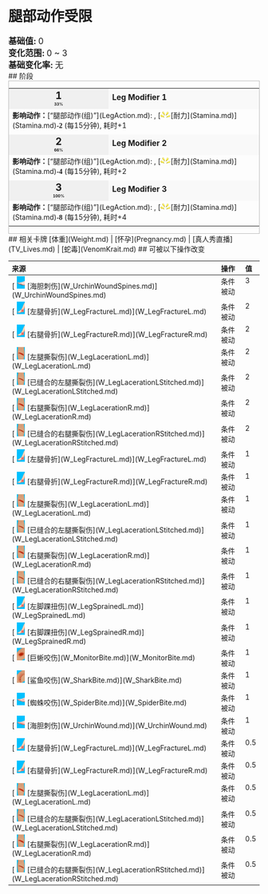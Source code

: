 # 腿部动作受限  
  
<div style="font-size:1.2em"><b>基础值: </b> 0 </div>  
<div style="font-size:1.2em"><b>变化范围: </b> 0 ~ 3 </div>  
<div style="font-size:1.2em"><b>基础变化率: </b> 无 </div>  
## 阶段  
<div  style="border:1px solid #BBB"><table><tr style="height:2em;"><td style="background-color:#F0F0F0;text-align:center;width:180px;font-size:1.4em;font-weight:bold;vertical-align:middle;"><div>1<div><div style="font-size:0.4em">33%</div></td><td colspan=2 style="font-size:1.1em;vertical-align:middle;background-color:#F9F9F9;"><div><b>Leg Modifier 1</b></div><div style="font-size:0.8em;padding-top:4px;"></div></td></tr><tr><td colspan=2><b>影响动作：</b>[“腿部动作(组)”](LegAction.md): , [<div style="width:20px;display:inline-block;text-align:center"><img decoding="async" src="Sprite/Tired.png" href="a.md" style="max-width:20px;max-height:20px;"></div>[耐力](Stamina.md)](Stamina.md)<span style="font-family:ui-monospace"><b>-2</b></span> (每15分钟), 耗时+1</td></tr><tr><td colspan=2></td></tr><tr style="height:2em;"><td style="background-color:#F0F0F0;text-align:center;width:180px;font-size:1.4em;font-weight:bold;vertical-align:middle;"><div>2<div><div style="font-size:0.4em">66%</div></td><td colspan=2 style="font-size:1.1em;vertical-align:middle;background-color:#F9F9F9;"><div><b>Leg Modifier 2</b></div><div style="font-size:0.8em;padding-top:4px;"></div></td></tr><tr><td colspan=2><b>影响动作：</b>[“腿部动作(组)”](LegAction.md): , [<div style="width:20px;display:inline-block;text-align:center"><img decoding="async" src="Sprite/Tired.png" href="a.md" style="max-width:20px;max-height:20px;"></div>[耐力](Stamina.md)](Stamina.md)<span style="font-family:ui-monospace"><b>-4</b></span> (每15分钟), 耗时+2</td></tr><tr><td colspan=2></td></tr><tr style="height:2em;"><td style="background-color:#F0F0F0;text-align:center;width:180px;font-size:1.4em;font-weight:bold;vertical-align:middle;"><div>3<div><div style="font-size:0.4em">100%</div></td><td colspan=2 style="font-size:1.1em;vertical-align:middle;background-color:#F9F9F9;"><div><b>Leg Modifier 3</b></div><div style="font-size:0.8em;padding-top:4px;"></div></td></tr><tr><td colspan=2><b>影响动作：</b>[“腿部动作(组)”](LegAction.md): , [<div style="width:20px;display:inline-block;text-align:center"><img decoding="async" src="Sprite/Tired.png" href="a.md" style="max-width:20px;max-height:20px;"></div>[耐力](Stamina.md)](Stamina.md)<span style="font-family:ui-monospace"><b>-8</b></span> (每15分钟), 耗时+4</td></tr><tr><td colspan=2></td></tr></table></div>  
## 相关卡牌  
[体重](Weight.md)  |  [怀孕](Pregnancy.md)  |  [真人秀直播](TV_Lives.md)  |  [蛇毒](VenomKrait.md)  
## 可被以下操作改变  
<table class="table table-bordered" data-toggle="table"  ><thead style=""><tr ><th  style="text-align:left;vertical-align:top;"  >来源</th><th  style="text-align:left;vertical-align:top;"  >操作</th><th  style="text-align:left;vertical-align:top;"  data-sortable="true"  >值</th></tr></thead><tr ><td  style="text-align:left;vertical-align:top;"  >[<div style="width:25px;display:inline-block;text-align:center"><img decoding="async" src="Sprite/UrchinWoundSpines.png" href="a.md" style="max-width:25px;max-height:25px;"></div>[海胆刺伤](W_UrchinWoundSpines.md)](W_UrchinWoundSpines.md)</td><td  style="text-align:left;vertical-align:top;"  >条件被动</td><td  style="text-align:left;vertical-align:top;"  >3</td></tr><tr ><td  style="text-align:left;vertical-align:top;"  >[<div style="width:25px;display:inline-block;text-align:center"><img decoding="async" src="Sprite/SprainedAnkle.png" href="a.md" style="max-width:25px;max-height:25px;"></div>[左腿骨折](W_LegFractureL.md)](W_LegFractureL.md)</td><td  style="text-align:left;vertical-align:top;"  >条件被动</td><td  style="text-align:left;vertical-align:top;"  >2</td></tr><tr ><td  style="text-align:left;vertical-align:top;"  >[<div style="width:25px;display:inline-block;text-align:center"><img decoding="async" src="Sprite/SprainedAnkle.png" href="a.md" style="max-width:25px;max-height:25px;"></div>[右腿骨折](W_LegFractureR.md)](W_LegFractureR.md)</td><td  style="text-align:left;vertical-align:top;"  >条件被动</td><td  style="text-align:left;vertical-align:top;"  >2</td></tr><tr ><td  style="text-align:left;vertical-align:top;"  >[<div style="width:25px;display:inline-block;text-align:center"><img decoding="async" src="Sprite/LegLaceration.png" href="a.md" style="max-width:25px;max-height:25px;"></div>[左腿撕裂伤](W_LegLacerationL.md)](W_LegLacerationL.md)</td><td  style="text-align:left;vertical-align:top;"  >条件被动</td><td  style="text-align:left;vertical-align:top;"  >2</td></tr><tr ><td  style="text-align:left;vertical-align:top;"  >[<div style="width:25px;display:inline-block;text-align:center"><img decoding="async" src="Sprite/LegLacerationStitched.png" href="a.md" style="max-width:25px;max-height:25px;"></div>[已缝合的左腿撕裂伤](W_LegLacerationLStitched.md)](W_LegLacerationLStitched.md)</td><td  style="text-align:left;vertical-align:top;"  >条件被动</td><td  style="text-align:left;vertical-align:top;"  >2</td></tr><tr ><td  style="text-align:left;vertical-align:top;"  >[<div style="width:25px;display:inline-block;text-align:center"><img decoding="async" src="Sprite/LegLaceration.png" href="a.md" style="max-width:25px;max-height:25px;"></div>[右腿撕裂伤](W_LegLacerationR.md)](W_LegLacerationR.md)</td><td  style="text-align:left;vertical-align:top;"  >条件被动</td><td  style="text-align:left;vertical-align:top;"  >2</td></tr><tr ><td  style="text-align:left;vertical-align:top;"  >[<div style="width:25px;display:inline-block;text-align:center"><img decoding="async" src="Sprite/LegLacerationStitched.png" href="a.md" style="max-width:25px;max-height:25px;"></div>[已缝合的右腿撕裂伤](W_LegLacerationRStitched.md)](W_LegLacerationRStitched.md)</td><td  style="text-align:left;vertical-align:top;"  >条件被动</td><td  style="text-align:left;vertical-align:top;"  >2</td></tr><tr ><td  style="text-align:left;vertical-align:top;"  >[<div style="width:25px;display:inline-block;text-align:center"><img decoding="async" src="Sprite/SprainedAnkle.png" href="a.md" style="max-width:25px;max-height:25px;"></div>[左腿骨折](W_LegFractureL.md)](W_LegFractureL.md)</td><td  style="text-align:left;vertical-align:top;"  >条件被动</td><td  style="text-align:left;vertical-align:top;"  >1</td></tr><tr ><td  style="text-align:left;vertical-align:top;"  >[<div style="width:25px;display:inline-block;text-align:center"><img decoding="async" src="Sprite/SprainedAnkle.png" href="a.md" style="max-width:25px;max-height:25px;"></div>[右腿骨折](W_LegFractureR.md)](W_LegFractureR.md)</td><td  style="text-align:left;vertical-align:top;"  >条件被动</td><td  style="text-align:left;vertical-align:top;"  >1</td></tr><tr ><td  style="text-align:left;vertical-align:top;"  >[<div style="width:25px;display:inline-block;text-align:center"><img decoding="async" src="Sprite/LegLaceration.png" href="a.md" style="max-width:25px;max-height:25px;"></div>[左腿撕裂伤](W_LegLacerationL.md)](W_LegLacerationL.md)</td><td  style="text-align:left;vertical-align:top;"  >条件被动</td><td  style="text-align:left;vertical-align:top;"  >1</td></tr><tr ><td  style="text-align:left;vertical-align:top;"  >[<div style="width:25px;display:inline-block;text-align:center"><img decoding="async" src="Sprite/LegLacerationStitched.png" href="a.md" style="max-width:25px;max-height:25px;"></div>[已缝合的左腿撕裂伤](W_LegLacerationLStitched.md)](W_LegLacerationLStitched.md)</td><td  style="text-align:left;vertical-align:top;"  >条件被动</td><td  style="text-align:left;vertical-align:top;"  >1</td></tr><tr ><td  style="text-align:left;vertical-align:top;"  >[<div style="width:25px;display:inline-block;text-align:center"><img decoding="async" src="Sprite/LegLaceration.png" href="a.md" style="max-width:25px;max-height:25px;"></div>[右腿撕裂伤](W_LegLacerationR.md)](W_LegLacerationR.md)</td><td  style="text-align:left;vertical-align:top;"  >条件被动</td><td  style="text-align:left;vertical-align:top;"  >1</td></tr><tr ><td  style="text-align:left;vertical-align:top;"  >[<div style="width:25px;display:inline-block;text-align:center"><img decoding="async" src="Sprite/LegLacerationStitched.png" href="a.md" style="max-width:25px;max-height:25px;"></div>[已缝合的右腿撕裂伤](W_LegLacerationRStitched.md)](W_LegLacerationRStitched.md)</td><td  style="text-align:left;vertical-align:top;"  >条件被动</td><td  style="text-align:left;vertical-align:top;"  >1</td></tr><tr ><td  style="text-align:left;vertical-align:top;"  >[<div style="width:25px;display:inline-block;text-align:center"><img decoding="async" src="Sprite/SprainedAnkle.png" href="a.md" style="max-width:25px;max-height:25px;"></div>[左脚踝扭伤](W_LegSprainedL.md)](W_LegSprainedL.md)</td><td  style="text-align:left;vertical-align:top;"  >条件被动</td><td  style="text-align:left;vertical-align:top;"  >1</td></tr><tr ><td  style="text-align:left;vertical-align:top;"  >[<div style="width:25px;display:inline-block;text-align:center"><img decoding="async" src="Sprite/SprainedAnkle.png" href="a.md" style="max-width:25px;max-height:25px;"></div>[右脚踝扭伤](W_LegSprainedR.md)](W_LegSprainedR.md)</td><td  style="text-align:left;vertical-align:top;"  >条件被动</td><td  style="text-align:left;vertical-align:top;"  >1</td></tr><tr ><td  style="text-align:left;vertical-align:top;"  >[<div style="width:25px;display:inline-block;text-align:center"><img decoding="async" src="Sprite/Abrasion.png" href="a.md" style="max-width:25px;max-height:25px;"></div>[巨蜥咬伤](W_MonitorBite.md)](W_MonitorBite.md)</td><td  style="text-align:left;vertical-align:top;"  >条件被动</td><td  style="text-align:left;vertical-align:top;"  >1</td></tr><tr ><td  style="text-align:left;vertical-align:top;"  >[<div style="width:25px;display:inline-block;text-align:center"><img decoding="async" src="Sprite/SharkBite.png" href="a.md" style="max-width:25px;max-height:25px;"></div>[鲨鱼咬伤](W_SharkBite.md)](W_SharkBite.md)</td><td  style="text-align:left;vertical-align:top;"  >条件被动</td><td  style="text-align:left;vertical-align:top;"  >1</td></tr><tr ><td  style="text-align:left;vertical-align:top;"  >[<div style="width:25px;display:inline-block;text-align:center"><img decoding="async" src="Sprite/SpiderBite.png" href="a.md" style="max-width:25px;max-height:25px;"></div>[蜘蛛咬伤](W_SpiderBite.md)](W_SpiderBite.md)</td><td  style="text-align:left;vertical-align:top;"  >条件被动</td><td  style="text-align:left;vertical-align:top;"  >1</td></tr><tr ><td  style="text-align:left;vertical-align:top;"  >[<div style="width:25px;display:inline-block;text-align:center"><img decoding="async" src="Sprite/UrchinWound.png" href="a.md" style="max-width:25px;max-height:25px;"></div>[海胆刺伤](W_UrchinWound.md)](W_UrchinWound.md)</td><td  style="text-align:left;vertical-align:top;"  >条件被动</td><td  style="text-align:left;vertical-align:top;"  >1</td></tr><tr ><td  style="text-align:left;vertical-align:top;"  >[<div style="width:25px;display:inline-block;text-align:center"><img decoding="async" src="Sprite/SprainedAnkle.png" href="a.md" style="max-width:25px;max-height:25px;"></div>[左腿骨折](W_LegFractureL.md)](W_LegFractureL.md)</td><td  style="text-align:left;vertical-align:top;"  >条件被动</td><td  style="text-align:left;vertical-align:top;"  >0.5</td></tr><tr ><td  style="text-align:left;vertical-align:top;"  >[<div style="width:25px;display:inline-block;text-align:center"><img decoding="async" src="Sprite/SprainedAnkle.png" href="a.md" style="max-width:25px;max-height:25px;"></div>[右腿骨折](W_LegFractureR.md)](W_LegFractureR.md)</td><td  style="text-align:left;vertical-align:top;"  >条件被动</td><td  style="text-align:left;vertical-align:top;"  >0.5</td></tr><tr ><td  style="text-align:left;vertical-align:top;"  >[<div style="width:25px;display:inline-block;text-align:center"><img decoding="async" src="Sprite/LegLaceration.png" href="a.md" style="max-width:25px;max-height:25px;"></div>[左腿撕裂伤](W_LegLacerationL.md)](W_LegLacerationL.md)</td><td  style="text-align:left;vertical-align:top;"  >条件被动</td><td  style="text-align:left;vertical-align:top;"  >0.5</td></tr><tr ><td  style="text-align:left;vertical-align:top;"  >[<div style="width:25px;display:inline-block;text-align:center"><img decoding="async" src="Sprite/LegLacerationStitched.png" href="a.md" style="max-width:25px;max-height:25px;"></div>[已缝合的左腿撕裂伤](W_LegLacerationLStitched.md)](W_LegLacerationLStitched.md)</td><td  style="text-align:left;vertical-align:top;"  >条件被动</td><td  style="text-align:left;vertical-align:top;"  >0.5</td></tr><tr ><td  style="text-align:left;vertical-align:top;"  >[<div style="width:25px;display:inline-block;text-align:center"><img decoding="async" src="Sprite/LegLaceration.png" href="a.md" style="max-width:25px;max-height:25px;"></div>[右腿撕裂伤](W_LegLacerationR.md)](W_LegLacerationR.md)</td><td  style="text-align:left;vertical-align:top;"  >条件被动</td><td  style="text-align:left;vertical-align:top;"  >0.5</td></tr><tr ><td  style="text-align:left;vertical-align:top;"  >[<div style="width:25px;display:inline-block;text-align:center"><img decoding="async" src="Sprite/LegLacerationStitched.png" href="a.md" style="max-width:25px;max-height:25px;"></div>[已缝合的右腿撕裂伤](W_LegLacerationRStitched.md)](W_LegLacerationRStitched.md)</td><td  style="text-align:left;vertical-align:top;"  >条件被动</td><td  style="text-align:left;vertical-align:top;"  >0.5</td></tr></tbody></table>  
  


<script>document.title="腿部动作受限 - 卡牌生存百科 Card Survival Wiki";</script>
